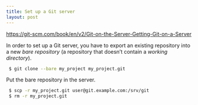 ```yaml
---
title: Set up a Git server
layout: post
---
```


<https://git-scm.com/book/en/v2/Git-on-the-Server-Getting-Git-on-a-Server>

In order to set up a Git server, you have to export an existing repository into a new _bare repository_ (a repository that doesn’t contain a _working directory_).

~~~ bash
 $ git clone --bare my_project my_project.git
~~~

Put the bare repository in the server.

~~~ bash
 $ scp -r my_project.git user@git.example.com:/srv/git
 $ rm -r my_project.git
~~~
